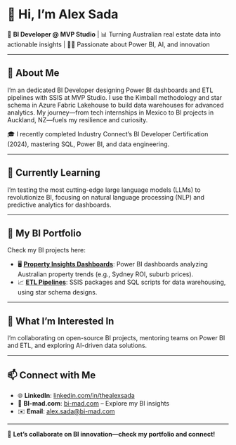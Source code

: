 # 👋 Hi, I’m Alex Sada

🎯 **BI Developer @ MVP Studio** | 📊 Turning Australian real estate data into actionable insights | 🧑‍💻 Passionate about Power BI, AI, and innovation  

---

## 👀 **About Me**
I’m an dedicated BI Developer designing Power BI dashboards and ETL pipelines with SSIS at MVP Studio. I use the Kimball methodology and star schema in Azure Fabric Lakehouse to build data warehouses for advanced analytics. My journey—from tech internships in Mexico to BI projects in Auckland, NZ—fuels my resilience and curiosity.

🎓 I recently completed Industry Connect’s BI Developer Certification (2024), mastering SQL, Power BI, and data engineering.

---

## 🌱 **Currently Learning**
I’m testing the most cutting-edge large language models (LLMs) to revolutionize BI, focusing on natural language processing (NLP) and predictive analytics for dashboards.

---

## 🔧 **My BI Portfolio**
Check my BI projects here:  
- 🖥️ **[Property Insights Dashboards](https://github.com/thealexsada/BI_Projects/tree/main/Property_Dashboards)**: Power BI dashboards analyzing Australian property trends (e.g., Sydney ROI, suburb prices).  
- 📈 **[ETL Pipelines](https://github.com/thealexsada/BI_Projects/tree/main/ETL_Pipelines)**: SSIS packages and SQL scripts for data warehousing, using star schema designs.  

---

## 💬 **What I’m Interested In**
I’m collaborating on open-source BI projects, mentoring teams on Power BI and ETL, and exploring AI-driven data solutions.

---

## 📫 **Connect with Me**
- 🌐 **LinkedIn**: [linkedin.com/in/thealexsada](https://linkedin.com/in/thealexsada)  
- 🌳 **BI-mad.com**: [bi-mad.com](https://bi-mad.com) – Explore my BI insights  
- ✉️ **Email**: [alex.sada@bi-mad.com](mailto:alex.sada@bi-mad.com)  

---

🤝 **Let’s collaborate on BI innovation—check my portfolio and connect!**
